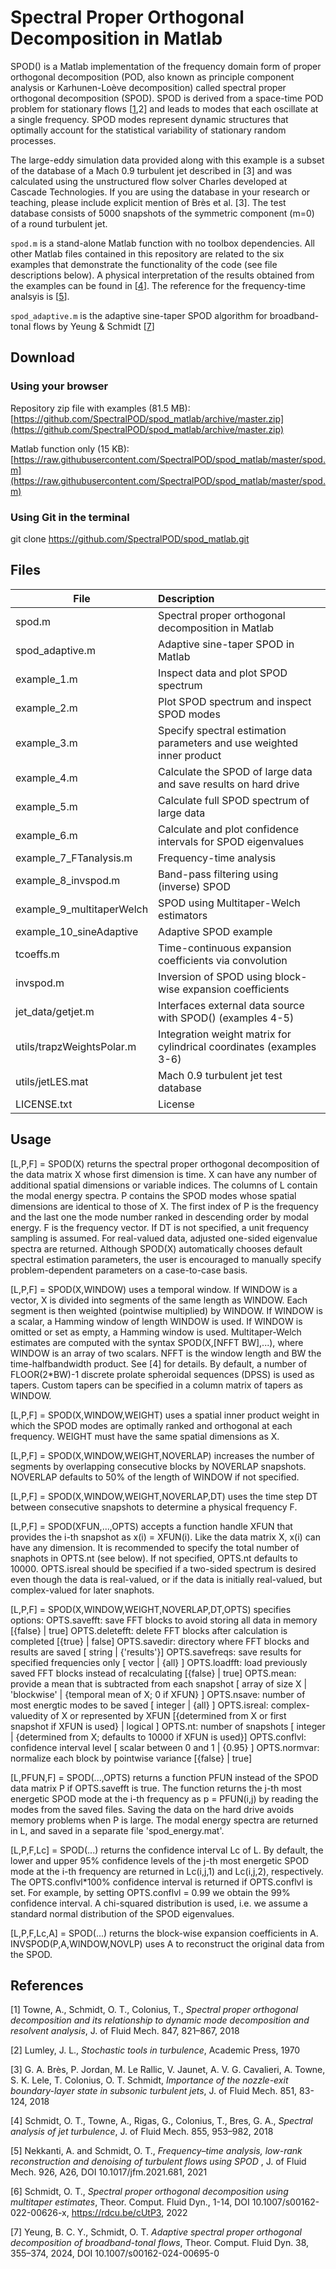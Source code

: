 # Spectral Proper Orthogonal Decomposition in Matlab
SPOD() is a Matlab implementation of the frequency domain form of proper orthogonal decomposition (POD, also known as principle component analysis or Karhunen-Loève decomposition) called spectral proper orthogonal decomposition (SPOD). SPOD is derived from a space-time POD problem for stationary flows [[1](https://arxiv.org/abs/1708.04393),2] and leads to modes that each oscillate at a single frequency. SPOD modes represent dynamic structures that optimally account for the statistical variability of stationary random processes.

The large-eddy simulation data provided along with this example is a subset of the database of a Mach 0.9 turbulent jet described in [3] and was calculated using the unstructured flow solver Charles developed at Cascade Technologies. If you are using the database in your research or teaching, please include explicit mention of Brès et al. [3]. The test database consists of 5000 snapshots of the symmetric component (m=0) of a round turbulent jet. 

`spod.m` is a stand-alone Matlab function with no toolbox dependencies. All other Matlab files contained in this repository are related to the six examples that demonstrate the functionality of the code (see file descriptions below). A physical interpretation of the results obtained from the examples can be found in [[4](https://arxiv.org/abs/1711.06296)]. The reference for the frequency-time analsyis is [[5](https://arxiv.org/abs/2011.03644)].

`spod_adaptive.m` is the adaptive sine-taper SPOD algorithm for broadband-tonal flows by Yeung & Schmidt [[7](https://arxiv.org/abs/2312.02385)]

## Download

### Using your browser

Repository zip file with examples (81.5 MB): [https://github.com/SpectralPOD/spod_matlab/archive/master.zip](https://github.com/SpectralPOD/spod_matlab/archive/master.zip)

Matlab function only (15 KB): [https://raw.githubusercontent.com/SpectralPOD/spod_matlab/master/spod.m](https://raw.githubusercontent.com/SpectralPOD/spod_matlab/master/spod.m)

### Using Git in the terminal
git clone https://github.com/SpectralPOD/spod_matlab.git

## Files
| File        |     Description     |
| ------------- |:-------------|
| spod.m | Spectral proper orthogonal decomposition in Matlab | 
| spod_adaptive.m | Adaptive sine-taper SPOD in Matlab |
| example_1.m | Inspect data and plot SPOD spectrum | 
| example_2.m | Plot SPOD spectrum and inspect SPOD modes | 
| example_3.m | Specify spectral estimation parameters and use weighted inner product | 
| example_4.m | Calculate the SPOD of large data and save results on hard drive | 
| example_5.m | Calculate full SPOD spectrum of large data | 
| example_6.m | Calculate and plot confidence intervals for SPOD eigenvalues | 
| example_7_FTanalysis.m | Frequency-time analysis |
| example_8_invspod.m | Band-pass filtering using (inverse) SPOD |
| example_9_multitaperWelch | SPOD using Multitaper-Welch estimators | 
| example_10_sineAdaptive | Adaptive SPOD example| 
| tcoeffs.m | Time-continuous expansion coefficients via convolution |
| invspod.m | Inversion of SPOD using block-wise expansion coefficients | 
| jet_data/getjet.m | Interfaces external data source with SPOD() (examples 4-5) | 
| utils/trapzWeightsPolar.m | Integration weight matrix for cylindrical coordinates (examples 3-6) | 
| utils/jetLES.mat | Mach 0.9 turbulent jet test database | 
| LICENSE.txt | License | 

## Usage
[L,P,F] = SPOD(X) returns the spectral proper orthogonal decomposition
of the data matrix X whose first dimension is time. X can have any
number of additional spatial dimensions or variable indices. The
columns of L contain the modal energy spectra. P contains the SPOD
modes whose spatial dimensions are identical to those of X. The first
index of P is the frequency and the last one the mode number ranked in
descending order by modal energy. F is the frequency vector. If DT is
not specified, a unit frequency sampling is assumed. For real-valued
data, adjusted one-sided eigenvalue spectra are returned. Although
SPOD(X) automatically chooses default spectral estimation parameters,
the user is encouraged to manually specify problem-dependent parameters
on a case-to-case basis.

[L,P,F] = SPOD(X,WINDOW) uses a temporal window. If WINDOW is a vector,
X is divided into segments of the same length as WINDOW. Each segment
is then weighted (pointwise multiplied) by WINDOW. If WINDOW is a
scalar, a Hamming window of length WINDOW is used. If WINDOW is omitted
or set as empty, a Hamming window is used. Multitaper-Welch estimates
are computed with the syntax SPOD(X,[NFFT BW],...), where WINDOW is an
array of two scalars. NFFT is the window length and BW the
time-halfbandwidth product. See [4] for details. By default, a number
of FLOOR(2*BW)-1 discrete prolate spheroidal sequences (DPSS) is used
as tapers. Custom tapers can be specified in a column matrix of tapers
as WINDOW.

[L,P,F] = SPOD(X,WINDOW,WEIGHT) uses a spatial inner product weight in
which the SPOD modes are optimally ranked and orthogonal at each
frequency. WEIGHT must have the same spatial dimensions as X. 

[L,P,F] = SPOD(X,WINDOW,WEIGHT,NOVERLAP) increases the number of
segments by overlapping consecutive blocks by NOVERLAP snapshots.
NOVERLAP defaults to 50% of the length of WINDOW if not specified. 

[L,P,F] = SPOD(X,WINDOW,WEIGHT,NOVERLAP,DT) uses the time step DT
between consecutive snapshots to determine a physical frequency F. 

[L,P,F] = SPOD(XFUN,...,OPTS) accepts a function handle XFUN that
provides the i-th snapshot as x(i) = XFUN(i). Like the data matrix X,
x(i) can have any dimension. It is recommended to specify the total
number of snaphots in OPTS.nt (see below). If not specified, OPTS.nt
defaults to 10000. OPTS.isreal should be specified if a two-sided
spectrum is desired even though the data is real-valued, or if the data
is initially real-valued, but complex-valued for later snaphots.

[L,P,F] = SPOD(X,WINDOW,WEIGHT,NOVERLAP,DT,OPTS) specifies options:
OPTS.savefft: save FFT blocks to avoid storing all data in memory [{false} | true]
OPTS.deletefft: delete FFT blocks after calculation is completed [{true} | false]
OPTS.savedir: directory where FFT blocks and results are saved [ string | {'results'}]
OPTS.savefreqs: save results for specified frequencies only [ vector | {all} ]
OPTS.loadfft: load previously saved FFT blocks instead of recalculating [{false} | true]
OPTS.mean: provide a mean that is subtracted from each snapshot [ array of size X | 'blockwise' | {temporal mean of X; 0 if XFUN} ]
OPTS.nsave: number of most energtic modes to be saved [ integer | {all} ]
OPTS.isreal: complex-valuedity of X or represented by XFUN [{determined from X or first snapshot if XFUN is used} | logical ]
OPTS.nt: number of snapshots [ integer | {determined from X; defaults to 10000 if XFUN is used}]
OPTS.conflvl: confidence interval level [ scalar between 0 and 1 | {0.95} ]
OPTS.normvar: normalize each block by pointwise variance [{false} | true]

[L,PFUN,F] = SPOD(...,OPTS) returns a function PFUN instead of the SPOD
data matrix P if OPTS.savefft is true. The function returns the j-th
most energetic SPOD mode at the i-th frequency as p = PFUN(i,j) by
reading the modes from the saved files. Saving the data on the hard
drive avoids memory problems when P is large. The modal energy spectra
are returned in L, and saved in a separate file 'spod_energy.mat'.

[L,P,F,Lc] = SPOD(...) returns the confidence interval Lc of L. By
default, the lower and upper 95% confidence levels of the j-th most
energetic SPOD mode at the i-th frequency are returned in Lc(i,j,1) and
Lc(i,j,2), respectively. The OPTS.conflvl*100% confidence interval is
returned if OPTS.conflvl is set. For example, by setting OPTS.conflvl =
0.99 we obtain the 99% confidence interval. A chi-squared distribution
is used, i.e. we assume a standard normal distribution of the SPOD
eigenvalues.

[L,P,F,Lc,A] = SPOD(...) returns the block-wise expansion coefficients 
in A. INVSPOD(P,A,WINDOW,NOVLP) uses A to reconstruct the original data from
the SPOD.

## References
[1] Towne, A., Schmidt, O. T., Colonius, T., *Spectral proper orthogonal decomposition and its relationship to dynamic mode decomposition and resolvent analysis*, J. of Fluid Mech. 847, 821–867, 2018

[2] Lumley, J. L., *Stochastic tools in turbulence*, Academic Press, 1970

[3] G. A. Brès, P. Jordan, M. Le Rallic, V. Jaunet, A. V. G. Cavalieri, A. Towne, S. K. Lele, T. Colonius, O. T. Schmidt,  *Importance of the nozzle-exit boundary-layer state in subsonic turbulent jets*, J. of Fluid Mech. 851, 83-124, 2018

[4] Schmidt, O. T., Towne, A., Rigas, G.,  Colonius, T., Bres, G. A., *Spectral analysis of jet turbulence*, J. of Fluid Mech. 855, 953–982, 2018

[5] Nekkanti, A. and Schmidt, O. T., *Frequency–time analysis, low-rank reconstruction and denoising of turbulent flows using SPOD* , J. of Fluid Mech. 926, A26, DOI 10.1017/jfm.2021.681, 2021

[6] Schmidt, O. T., *Spectral proper orthogonal decomposition using multitaper estimates*, Theor. Comput. Fluid Dyn., 1-14, DOI 10.1007/s00162-022-00626-x, https://rdcu.be/cUtP3, 2022

[7] Yeung, B. C. Y., Schmidt, O. T. *Adaptive spectral proper orthogonal decomposition of broadband-tonal flows*, Theor. Comput. Fluid Dyn. 38, 355–374, 2024, DOI 10.1007/s00162-024-00695-0
